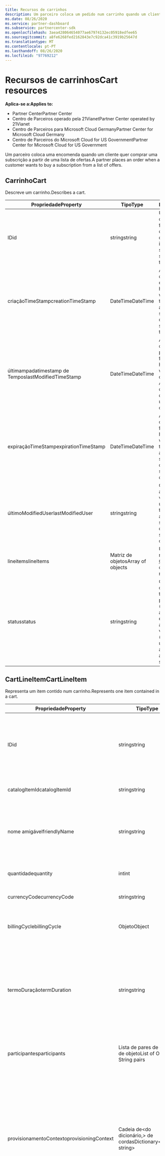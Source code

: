 ```yaml
---
title: Recursos de carrinhos
description: Um parceiro coloca um pedido num carrinho quando um cliente quer comprar uma subscrição a partir de uma lista de ofertas.
ms.date: 08/26/2020
ms.service: partner-dashboard
ms.subservice: partnercenter-sdk
ms.openlocfilehash: 3aea428064654077ae67974132ec05918edfee65
ms.sourcegitcommit: a8fe6268fed2162843e7c92dca41c3919b25647d
ms.translationtype: MT
ms.contentlocale: pt-PT
ms.lasthandoff: 08/26/2020
ms.locfileid: "97769212"
---
```

# <a name="cart-resources"></a><span data-ttu-id="5eb46-103">Recursos de carrinhos</span><span class="sxs-lookup"><span data-stu-id="5eb46-103">Cart resources</span></span>

<span data-ttu-id="5eb46-104">**Aplica-se a:**</span><span class="sxs-lookup"><span data-stu-id="5eb46-104">**Applies to:**</span></span>

- <span data-ttu-id="5eb46-105">Partner Center</span><span class="sxs-lookup"><span data-stu-id="5eb46-105">Partner Center</span></span>
- <span data-ttu-id="5eb46-106">Centro de Parceiros operado pela 21Vianet</span><span class="sxs-lookup"><span data-stu-id="5eb46-106">Partner Center operated by 21Vianet</span></span>
- <span data-ttu-id="5eb46-107">Centro de Parceiros para Microsoft Cloud Germany</span><span class="sxs-lookup"><span data-stu-id="5eb46-107">Partner Center for Microsoft Cloud Germany</span></span>
- <span data-ttu-id="5eb46-108">Centro de Parceiros do Microsoft Cloud for US Government</span><span class="sxs-lookup"><span data-stu-id="5eb46-108">Partner Center for Microsoft Cloud for US Government</span></span>

<span data-ttu-id="5eb46-109">Um parceiro coloca uma encomenda quando um cliente quer comprar uma subscrição a partir de uma lista de ofertas.</span><span class="sxs-lookup"><span data-stu-id="5eb46-109">A partner places an order when a customer wants to buy a subscription from a list of offers.</span></span>

## <a name="cart"></a><span data-ttu-id="5eb46-110">Carrinho</span><span class="sxs-lookup"><span data-stu-id="5eb46-110">Cart</span></span>

<span data-ttu-id="5eb46-111">Descreve um carrinho.</span><span class="sxs-lookup"><span data-stu-id="5eb46-111">Describes a cart.</span></span>

| <span data-ttu-id="5eb46-112">Propriedade</span><span class="sxs-lookup"><span data-stu-id="5eb46-112">Property</span></span>              | <span data-ttu-id="5eb46-113">Tipo</span><span class="sxs-lookup"><span data-stu-id="5eb46-113">Type</span></span>             | <span data-ttu-id="5eb46-114">Descrição</span><span class="sxs-lookup"><span data-stu-id="5eb46-114">Description</span></span>                                                                                            |
|-----------------------|------------------|--------------------------------------------------------------------------------------------------------|
| <span data-ttu-id="5eb46-115">ID</span><span class="sxs-lookup"><span data-stu-id="5eb46-115">id</span></span>                    | <span data-ttu-id="5eb46-116">string</span><span class="sxs-lookup"><span data-stu-id="5eb46-116">string</span></span>           | <span data-ttu-id="5eb46-117">Um identificador de carrinhos que é fornecido após a criação bem sucedida do carrinho.</span><span class="sxs-lookup"><span data-stu-id="5eb46-117">A cart identifier that is supplied upon successful creation of the cart.</span></span>                               |
| <span data-ttu-id="5eb46-118">criaçãoTimeStamp</span><span class="sxs-lookup"><span data-stu-id="5eb46-118">creationTimeStamp</span></span>     | <span data-ttu-id="5eb46-119">DateTime</span><span class="sxs-lookup"><span data-stu-id="5eb46-119">DateTime</span></span>         | <span data-ttu-id="5eb46-120">A data em que o carrinho foi criado, em formato de data- hora.</span><span class="sxs-lookup"><span data-stu-id="5eb46-120">The date the cart was created, in date-time format.</span></span> <span data-ttu-id="5eb46-121">Aplicado após a criação bem sucedida do carrinho.</span><span class="sxs-lookup"><span data-stu-id="5eb46-121">Applied upon successful creation of the cart.</span></span>      |
| <span data-ttu-id="5eb46-122">últimampadatimestamp de Tempos</span><span class="sxs-lookup"><span data-stu-id="5eb46-122">lastModifiedTimeStamp</span></span> | <span data-ttu-id="5eb46-123">DateTime</span><span class="sxs-lookup"><span data-stu-id="5eb46-123">DateTime</span></span>         | <span data-ttu-id="5eb46-124">A data em que o carrinho foi atualizado pela última vez, em formato de data-hora.</span><span class="sxs-lookup"><span data-stu-id="5eb46-124">The date the cart was last updated, in date-time format.</span></span> <span data-ttu-id="5eb46-125">Aplicado após a criação bem sucedida do carrinho.</span><span class="sxs-lookup"><span data-stu-id="5eb46-125">Applied upon successful creation of the cart.</span></span> |
| <span data-ttu-id="5eb46-126">expiraçãoTimeStamp</span><span class="sxs-lookup"><span data-stu-id="5eb46-126">expirationTimeStamp</span></span>   | <span data-ttu-id="5eb46-127">DateTime</span><span class="sxs-lookup"><span data-stu-id="5eb46-127">DateTime</span></span>         | <span data-ttu-id="5eb46-128">A data em que o carrinho expirará, em formato de data-hora.</span><span class="sxs-lookup"><span data-stu-id="5eb46-128">The date the cart will expire, in date-time format.</span></span> <span data-ttu-id="5eb46-129">Aplicado após a criação bem sucedida do carrinho.</span><span class="sxs-lookup"><span data-stu-id="5eb46-129">Applied upon successful creation of cart.</span></span>          |
| <span data-ttu-id="5eb46-130">últimoModifiedUser</span><span class="sxs-lookup"><span data-stu-id="5eb46-130">lastModifiedUser</span></span>      | <span data-ttu-id="5eb46-131">string</span><span class="sxs-lookup"><span data-stu-id="5eb46-131">string</span></span>           | <span data-ttu-id="5eb46-132">O utilizador que atualizou pela última vez o carrinho.</span><span class="sxs-lookup"><span data-stu-id="5eb46-132">The user who last updated the cart.</span></span> <span data-ttu-id="5eb46-133">Aplicado após a criação bem sucedida do carrinho.</span><span class="sxs-lookup"><span data-stu-id="5eb46-133">Applied upon successful creation of cart.</span></span>                          |
| <span data-ttu-id="5eb46-134">lineitems</span><span class="sxs-lookup"><span data-stu-id="5eb46-134">lineItems</span></span>             | <span data-ttu-id="5eb46-135">Matriz de objetos</span><span class="sxs-lookup"><span data-stu-id="5eb46-135">Array of objects</span></span> | <span data-ttu-id="5eb46-136">Uma matriz de recursos [CartLineItem.](#cartlineitem)</span><span class="sxs-lookup"><span data-stu-id="5eb46-136">An Array of [CartLineItem](#cartlineitem) resources.</span></span>                                                   |
| <span data-ttu-id="5eb46-137">status</span><span class="sxs-lookup"><span data-stu-id="5eb46-137">status</span></span>                | <span data-ttu-id="5eb46-138">string</span><span class="sxs-lookup"><span data-stu-id="5eb46-138">string</span></span>           | <span data-ttu-id="5eb46-139">O estado do carrinho.</span><span class="sxs-lookup"><span data-stu-id="5eb46-139">The status of the cart.</span></span> <span data-ttu-id="5eb46-140">Os valores possíveis são "Ative" (pode ser atualizado/submetido) e "Ordenado" (já foi apresentado).</span><span class="sxs-lookup"><span data-stu-id="5eb46-140">Possible values are "Active" (can be updated/submitted) and "Ordered" (has already been submitted).</span></span> |

## <a name="cartlineitem"></a><span data-ttu-id="5eb46-141">CartLineItem</span><span class="sxs-lookup"><span data-stu-id="5eb46-141">CartLineItem</span></span>

<span data-ttu-id="5eb46-142">Representa um item contido num carrinho.</span><span class="sxs-lookup"><span data-stu-id="5eb46-142">Represents one item contained in a cart.</span></span>

| <span data-ttu-id="5eb46-143">Propriedade</span><span class="sxs-lookup"><span data-stu-id="5eb46-143">Property</span></span>             | <span data-ttu-id="5eb46-144">Tipo</span><span class="sxs-lookup"><span data-stu-id="5eb46-144">Type</span></span>                             | <span data-ttu-id="5eb46-145">Descrição</span><span class="sxs-lookup"><span data-stu-id="5eb46-145">Description</span></span>                                                                                                                                           |
|----------------------|----------------------------------|-------------------------------------------------------------------------------------------------------------------------------------------------------|
| <span data-ttu-id="5eb46-146">ID</span><span class="sxs-lookup"><span data-stu-id="5eb46-146">id</span></span>                   | <span data-ttu-id="5eb46-147">string</span><span class="sxs-lookup"><span data-stu-id="5eb46-147">string</span></span>                           | <span data-ttu-id="5eb46-148">Um identificador único para um item de linha de carrinho.</span><span class="sxs-lookup"><span data-stu-id="5eb46-148">A unique identifier for a cart line item.</span></span> <span data-ttu-id="5eb46-149">Aplicado após a criação bem sucedida do carrinho.</span><span class="sxs-lookup"><span data-stu-id="5eb46-149">Applied upon successful creation of cart.</span></span>                                                                   |
| <span data-ttu-id="5eb46-150">catalogItemId</span><span class="sxs-lookup"><span data-stu-id="5eb46-150">catalogItemId</span></span>        | <span data-ttu-id="5eb46-151">string</span><span class="sxs-lookup"><span data-stu-id="5eb46-151">string</span></span>                           | <span data-ttu-id="5eb46-152">O identificador de artigos de catálogo.</span><span class="sxs-lookup"><span data-stu-id="5eb46-152">The catalog item identifier.</span></span>                                                                                                                          |
| <span data-ttu-id="5eb46-153">nome amigável</span><span class="sxs-lookup"><span data-stu-id="5eb46-153">friendlyName</span></span>         | <span data-ttu-id="5eb46-154">string</span><span class="sxs-lookup"><span data-stu-id="5eb46-154">string</span></span>                           | <span data-ttu-id="5eb46-155">Opcional.</span><span class="sxs-lookup"><span data-stu-id="5eb46-155">Optional.</span></span> <span data-ttu-id="5eb46-156">O nome amigável para o item definido pelo parceiro para ajudar a desambiguar.</span><span class="sxs-lookup"><span data-stu-id="5eb46-156">The friendly name for the item defined by the partner to help disambiguate.</span></span>                                                                 |
| <span data-ttu-id="5eb46-157">quantidade</span><span class="sxs-lookup"><span data-stu-id="5eb46-157">quantity</span></span>             | <span data-ttu-id="5eb46-158">int</span><span class="sxs-lookup"><span data-stu-id="5eb46-158">int</span></span>                              | <span data-ttu-id="5eb46-159">O número de licenças ou instâncias.</span><span class="sxs-lookup"><span data-stu-id="5eb46-159">The number of licenses or instances.</span></span>                                                                                                                  |
| <span data-ttu-id="5eb46-160">currencyCode</span><span class="sxs-lookup"><span data-stu-id="5eb46-160">currencyCode</span></span>         | <span data-ttu-id="5eb46-161">string</span><span class="sxs-lookup"><span data-stu-id="5eb46-161">string</span></span>                           | <span data-ttu-id="5eb46-162">O código da moeda.</span><span class="sxs-lookup"><span data-stu-id="5eb46-162">The currency code.</span></span>                                                                                                                                    |
| <span data-ttu-id="5eb46-163">billingCycle</span><span class="sxs-lookup"><span data-stu-id="5eb46-163">billingCycle</span></span>         | <span data-ttu-id="5eb46-164">Objeto</span><span class="sxs-lookup"><span data-stu-id="5eb46-164">Object</span></span>                           | <span data-ttu-id="5eb46-165">O tipo de ciclo de faturação definido para o período atual.</span><span class="sxs-lookup"><span data-stu-id="5eb46-165">The type of billing cycle set for the current period.</span></span>                                                                                                 |
| <span data-ttu-id="5eb46-166">termoDuração</span><span class="sxs-lookup"><span data-stu-id="5eb46-166">termDuration</span></span>         | <span data-ttu-id="5eb46-167">string</span><span class="sxs-lookup"><span data-stu-id="5eb46-167">string</span></span>                           | <span data-ttu-id="5eb46-168">Uma representação ISO 8601 da duração do termo.</span><span class="sxs-lookup"><span data-stu-id="5eb46-168">An ISO 8601 representation of the term's duration.</span></span> <span data-ttu-id="5eb46-169">Os valores suportados atuais são P1M (1 mês), P1Y (1 ano) e P3Y (3 anos).</span><span class="sxs-lookup"><span data-stu-id="5eb46-169">The current supported values are P1M (1 month), P1Y (1 year) and P3Y (3 years).</span></span>                                |
| <span data-ttu-id="5eb46-170">participantes</span><span class="sxs-lookup"><span data-stu-id="5eb46-170">participants</span></span>         | <span data-ttu-id="5eb46-171">Lista de pares de cordas de objeto</span><span class="sxs-lookup"><span data-stu-id="5eb46-171">List of Object String pairs</span></span>      | <span data-ttu-id="5eb46-172">Uma coleção de PartnerId on Record (MPNID) na compra.</span><span class="sxs-lookup"><span data-stu-id="5eb46-172">A collection of PartnerId on Record (MPNID) on the purchase.</span></span>                                                                                          |
| <span data-ttu-id="5eb46-173">provisionamentoContexto</span><span class="sxs-lookup"><span data-stu-id="5eb46-173">provisioningContext</span></span>  | <span data-ttu-id="5eb46-174">Cadeia de<do dicionário,> de cordas</span><span class="sxs-lookup"><span data-stu-id="5eb46-174">Dictionary<string, string></span></span>       | <span data-ttu-id="5eb46-175">Contexto adicional utilizado no fornecimento do artigo adquirido.</span><span class="sxs-lookup"><span data-stu-id="5eb46-175">Additional context used when provisioning the purchased item.</span></span> <span data-ttu-id="5eb46-176">Para determinar quais os valores necessários para um determinado item, consulte a propriedade de ProvisioningVariables do SKU.</span><span class="sxs-lookup"><span data-stu-id="5eb46-176">To determine which values are needed for a particular item, refer to the SKU's provisioningVariables property.</span></span> |
| <span data-ttu-id="5eb46-177">orderGroup</span><span class="sxs-lookup"><span data-stu-id="5eb46-177">orderGroup</span></span>           | <span data-ttu-id="5eb46-178">string</span><span class="sxs-lookup"><span data-stu-id="5eb46-178">string</span></span>                           | <span data-ttu-id="5eb46-179">Um grupo para indicar quais os itens que podem ser submetidos em conjunto na mesma ordem.</span><span class="sxs-lookup"><span data-stu-id="5eb46-179">A group to indicate which items can be submitted together in the same order.</span></span>                                                                          |
| <span data-ttu-id="5eb46-180">addonItems</span><span class="sxs-lookup"><span data-stu-id="5eb46-180">addonItems</span></span>           | <span data-ttu-id="5eb46-181">Lista de **objetos CartLineItem**</span><span class="sxs-lookup"><span data-stu-id="5eb46-181">List of **CartLineItem** objects</span></span> | <span data-ttu-id="5eb46-182">Uma coleção de itens de linha de carrinho para addons.</span><span class="sxs-lookup"><span data-stu-id="5eb46-182">A collection of cart line items for addons.</span></span> <span data-ttu-id="5eb46-183">Estes itens serão adquiridos para a subscrição base que resulta da compra do item da linha do carrinho de raiz.</span><span class="sxs-lookup"><span data-stu-id="5eb46-183">These items will be purchased towards the base subscription that results from the root cart line item's purchase.</span></span> |
| <span data-ttu-id="5eb46-184">erro</span><span class="sxs-lookup"><span data-stu-id="5eb46-184">error</span></span>                | <span data-ttu-id="5eb46-185">Objeto</span><span class="sxs-lookup"><span data-stu-id="5eb46-185">Object</span></span>                           | <span data-ttu-id="5eb46-186">Aplicado após o carrinho é criado se ocorrer um erro.</span><span class="sxs-lookup"><span data-stu-id="5eb46-186">Applied after cart is created if an error occurred.</span></span>                                                                                                    |
| <span data-ttu-id="5eb46-187">renovaTo</span><span class="sxs-lookup"><span data-stu-id="5eb46-187">renewsTo</span></span>             | <span data-ttu-id="5eb46-188">Matriz de objetos</span><span class="sxs-lookup"><span data-stu-id="5eb46-188">Array of objects</span></span>                 | <span data-ttu-id="5eb46-189">Uma variedade de [recursos Renovados.](#renewsto)</span><span class="sxs-lookup"><span data-stu-id="5eb46-189">An array of [RenewsTo](#renewsto) resources.</span></span>                                                                            |

## <a name="renewsto"></a><span data-ttu-id="5eb46-190">RenovarTo</span><span class="sxs-lookup"><span data-stu-id="5eb46-190">RenewsTo</span></span>

<span data-ttu-id="5eb46-191">Representa um item contido num item da linha do carrinho.</span><span class="sxs-lookup"><span data-stu-id="5eb46-191">Represents one item contained in a cart line item.</span></span>

| <span data-ttu-id="5eb46-192">Propriedade</span><span class="sxs-lookup"><span data-stu-id="5eb46-192">Property</span></span>              | <span data-ttu-id="5eb46-193">Tipo</span><span class="sxs-lookup"><span data-stu-id="5eb46-193">Type</span></span>             | <span data-ttu-id="5eb46-194">Necessário</span><span class="sxs-lookup"><span data-stu-id="5eb46-194">Required</span></span>        | <span data-ttu-id="5eb46-195">Descrição</span><span class="sxs-lookup"><span data-stu-id="5eb46-195">Description</span></span> |
|-----------------------|------------------|-----------------|-------------------------------------------------------------------------------------------------------------------------|
| <span data-ttu-id="5eb46-196">termoDuração</span><span class="sxs-lookup"><span data-stu-id="5eb46-196">termDuration</span></span>          | <span data-ttu-id="5eb46-197">cadeia (de carateres)</span><span class="sxs-lookup"><span data-stu-id="5eb46-197">string</span></span>           | <span data-ttu-id="5eb46-198">No</span><span class="sxs-lookup"><span data-stu-id="5eb46-198">No</span></span>              | <span data-ttu-id="5eb46-199">Uma representação ISO 8601 da duração do período de renovação.</span><span class="sxs-lookup"><span data-stu-id="5eb46-199">An ISO 8601 representation of the renewal term's duration.</span></span> <span data-ttu-id="5eb46-200">Os valores suportados atuais são **P1M** (1 mês) e **P1Y** (1 ano).</span><span class="sxs-lookup"><span data-stu-id="5eb46-200">The current supported values are **P1M** (1 month) and **P1Y** (1 year).</span></span> |

### <a name="response-success-and-error-codes"></a><span data-ttu-id="5eb46-201">Códigos de sucesso e erro de resposta</span><span class="sxs-lookup"><span data-stu-id="5eb46-201">Response success and error codes</span></span>

<span data-ttu-id="5eb46-202">Cada resposta vem com um código de estado HTTP que indica sucesso ou falha e informações adicionais de depuragem.</span><span class="sxs-lookup"><span data-stu-id="5eb46-202">Each response comes with an HTTP status code that indicates success or failure and additional debugging information.</span></span> <span data-ttu-id="5eb46-203">Utilize uma ferramenta de rastreio de rede para ler este código, tipo de erro e parâmetros adicionais.</span><span class="sxs-lookup"><span data-stu-id="5eb46-203">Use a network trace tool to read this code, error type, and additional parameters.</span></span> <span data-ttu-id="5eb46-204">Para obter a lista completa, consulte os [códigos de erro do Partner Center](error-codes.md).</span><span class="sxs-lookup"><span data-stu-id="5eb46-204">For the full list, see [Partner Center error codes](error-codes.md).</span></span>

## <a name="carterror"></a><span data-ttu-id="5eb46-205">CartError</span><span class="sxs-lookup"><span data-stu-id="5eb46-205">CartError</span></span>

<span data-ttu-id="5eb46-206">Representa um erro que ocorre após a criação de um carrinho.</span><span class="sxs-lookup"><span data-stu-id="5eb46-206">Represents an error that occurs after a cart is created.</span></span>

| <span data-ttu-id="5eb46-207">Propriedade</span><span class="sxs-lookup"><span data-stu-id="5eb46-207">Property</span></span>         | <span data-ttu-id="5eb46-208">Tipo</span><span class="sxs-lookup"><span data-stu-id="5eb46-208">Type</span></span>                                   | <span data-ttu-id="5eb46-209">Descrição</span><span class="sxs-lookup"><span data-stu-id="5eb46-209">Description</span></span>                                                                                   |
|------------------|----------------------------------------|-----------------------------------------------------------------------------------------------|
| <span data-ttu-id="5eb46-210">errorCode</span><span class="sxs-lookup"><span data-stu-id="5eb46-210">errorCode</span></span>        | [<span data-ttu-id="5eb46-211">Códigos de erro do Centro de Parceiros</span><span class="sxs-lookup"><span data-stu-id="5eb46-211">Partner Center error codes</span></span>](error-codes.md) | <span data-ttu-id="5eb46-212">O tipo de erro do carrinho.</span><span class="sxs-lookup"><span data-stu-id="5eb46-212">The type of cart error.</span></span>                                                                       |
| <span data-ttu-id="5eb46-213">erroDescrição</span><span class="sxs-lookup"><span data-stu-id="5eb46-213">errorDescription</span></span> | <span data-ttu-id="5eb46-214">string</span><span class="sxs-lookup"><span data-stu-id="5eb46-214">string</span></span>                                 | <span data-ttu-id="5eb46-215">A descrição do erro, incluindo quaisquer notas sobre valores suportados, valores predefinidos ou limites.</span><span class="sxs-lookup"><span data-stu-id="5eb46-215">The error description, including any notes about supported values, default values, or limits.</span></span> |

## <a name="cartcheckoutresult"></a><span data-ttu-id="5eb46-216">CartCheckoutResult</span><span class="sxs-lookup"><span data-stu-id="5eb46-216">CartCheckoutResult</span></span>

<span data-ttu-id="5eb46-217">Representa o resultado de um check-out de carrinho.</span><span class="sxs-lookup"><span data-stu-id="5eb46-217">Represents the result of a cart checkout.</span></span>

| <span data-ttu-id="5eb46-218">Propriedade</span><span class="sxs-lookup"><span data-stu-id="5eb46-218">Property</span></span>    | <span data-ttu-id="5eb46-219">Tipo</span><span class="sxs-lookup"><span data-stu-id="5eb46-219">Type</span></span>                                              | <span data-ttu-id="5eb46-220">Descrição</span><span class="sxs-lookup"><span data-stu-id="5eb46-220">Description</span></span>                     |
|-------------|---------------------------------------------------|---------------------------------|
| <span data-ttu-id="5eb46-221">encomendas</span><span class="sxs-lookup"><span data-stu-id="5eb46-221">orders</span></span>      | <span data-ttu-id="5eb46-222">Lista de objetos [da Ordem.](order-resources.md#order)</span><span class="sxs-lookup"><span data-stu-id="5eb46-222">List of [Order](order-resources.md#order) objects.</span></span>         | <span data-ttu-id="5eb46-223">A coleção de ordens.</span><span class="sxs-lookup"><span data-stu-id="5eb46-223">The collection of orders.</span></span>       |
| <span data-ttu-id="5eb46-224">orderErrors</span><span class="sxs-lookup"><span data-stu-id="5eb46-224">orderErrors</span></span> | <span data-ttu-id="5eb46-225">Lista de objetos [OrderError.](#ordererror)</span><span class="sxs-lookup"><span data-stu-id="5eb46-225">List of [OrderError](#ordererror) objects.</span></span> | <span data-ttu-id="5eb46-226">A recolha de erros de ordem.</span><span class="sxs-lookup"><span data-stu-id="5eb46-226">The collection of order errors.</span></span> |

## <a name="ordererror"></a><span data-ttu-id="5eb46-227">OrderError</span><span class="sxs-lookup"><span data-stu-id="5eb46-227">OrderError</span></span>

<span data-ttu-id="5eb46-228">Representa um erro que ocorre durante um check-out do carrinho quando uma encomenda é criada.</span><span class="sxs-lookup"><span data-stu-id="5eb46-228">Represents an error that occurs during a cart checkout when an order is created.</span></span>

| <span data-ttu-id="5eb46-229">Propriedade</span><span class="sxs-lookup"><span data-stu-id="5eb46-229">Property</span></span>     | <span data-ttu-id="5eb46-230">Tipo</span><span class="sxs-lookup"><span data-stu-id="5eb46-230">Type</span></span>   | <span data-ttu-id="5eb46-231">Descrição</span><span class="sxs-lookup"><span data-stu-id="5eb46-231">Description</span></span>                                     |
|--------------|--------|-------------------------------------------------|
| <span data-ttu-id="5eb46-232">orderGroupId</span><span class="sxs-lookup"><span data-stu-id="5eb46-232">orderGroupId</span></span> | <span data-ttu-id="5eb46-233">string</span><span class="sxs-lookup"><span data-stu-id="5eb46-233">string</span></span> | <span data-ttu-id="5eb46-234">O grupo de pedidos identificação da ordem com o erro.</span><span class="sxs-lookup"><span data-stu-id="5eb46-234">The order group ID of the order with the error.</span></span> |
| <span data-ttu-id="5eb46-235">code</span><span class="sxs-lookup"><span data-stu-id="5eb46-235">code</span></span>         | <span data-ttu-id="5eb46-236">int</span><span class="sxs-lookup"><span data-stu-id="5eb46-236">int</span></span>    | <span data-ttu-id="5eb46-237">O código de erro.</span><span class="sxs-lookup"><span data-stu-id="5eb46-237">The error code.</span></span>                                 |
| <span data-ttu-id="5eb46-238">descrição</span><span class="sxs-lookup"><span data-stu-id="5eb46-238">description</span></span>  | <span data-ttu-id="5eb46-239">string</span><span class="sxs-lookup"><span data-stu-id="5eb46-239">string</span></span> | <span data-ttu-id="5eb46-240">A descrição do erro.</span><span class="sxs-lookup"><span data-stu-id="5eb46-240">The description of the error.</span></span>                   |
